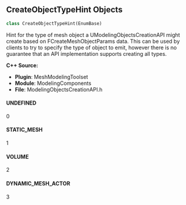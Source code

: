 ## CreateObjectTypeHint Objects

```python
class CreateObjectTypeHint(EnumBase)
```

Hint for the type of mesh object a UModelingObjectsCreationAPI might create based
on FCreateMeshObjectParams data. This can be used by clients to try to specify
the type of object to emit, however there is no guarantee that an API implementation
supports creating all types.

**C++ Source:**

- **Plugin**: MeshModelingToolset
- **Module**: ModelingComponents
- **File**: ModelingObjectsCreationAPI.h

<a id="unreal.CreateObjectTypeHint.UNDEFINED"></a>

#### UNDEFINED

0

<a id="unreal.CreateObjectTypeHint.STATIC_MESH"></a>

#### STATIC_MESH

1

<a id="unreal.CreateObjectTypeHint.VOLUME"></a>

#### VOLUME

2

<a id="unreal.CreateObjectTypeHint.DYNAMIC_MESH_ACTOR"></a>

#### DYNAMIC_MESH_ACTOR

3

<a id="unreal.GeometryScriptOutcomePins"></a>